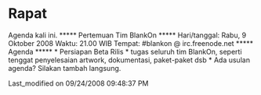 # Rapat
Agenda kali ini.
***** Pertemuan Tim BlankOn *****
Hari/tanggal: Rabu, 9 Oktober 2008
Waktu: 21.00 WIB
Tempat: #blankon @ irc.freenode.net
***** Agenda *****
    * Persiapan Beta Rilis
    * tugas seluruh tim BlankOn, seperti tenggat penyelesaian artwork,
      dokumentasi, paket-paket dsb
    * Ada usulan agenda? Silakan tambah langsung.

Last_modified on 09/24/2008 09:48:37 PM

